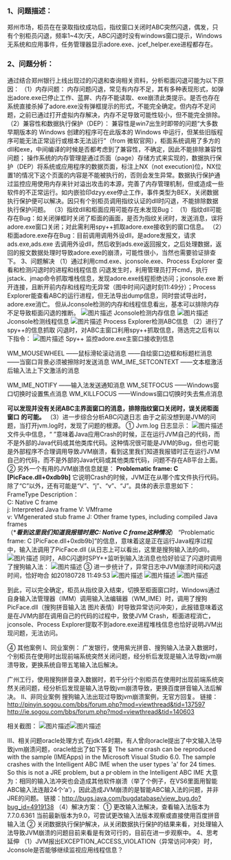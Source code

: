 ### 1、问题描述：
  郑州市场，柜员在在录取指纹成功后，指纹窗口关闭时ABC突然闪退，偶发，只有个别柜员闪退，频率1~4次/天，ABC闪退时没有windows窗口提示，Windows无系统和应用事件，任务管理器显示adore.exe、jcef_helper.exe进程都存在。
### 2、问题分析：
通过结合郑州银行上线出现过的闪退和查询相关资料，分析柜面闪退可能为以下原因：
（1）内存问题：
内存问题闪退，常见有内存不足，其有多种表现形式，如弹出adore.exe已停止工作、蓝屏、内存不能读取、exe崩溃此类提示。是否也存在系统直接杀掉了adore.exe没有弹框提示的形式，不能完全确定。但内存不足问题，之前已通过打开虚拟内存解决，内存不足导致可能性较小，但不能完全排除。
  （2）兼容性和数据执行保护（DEP）：
兼容性是win7出生时即带的问题“大多数早期版本的 Windows 创建的程序可在此版本的 Windows 中运行，但某些旧版程序可能无法正常运行或根本无法运行”（from 微软官网），柜面系统调用了多方的dll和exe，中间编译的时候是否都考虑到了兼容性，不确定，因此不能排除兼容性问题；
操作系统的内存管理是通过页面（page）存储方式来实现的，数据执行保护（DEP）将系统或应用程序的数据页面，标注上NX（not execution)位，NX位置1的情况下这个页面的内容是不能被执行的，否则会发生异常。数据执行保护通过监控应用使用内存来针对溢出攻击的本源，完善了内存管理机制，但或造成一些软件的不正常运行。如内嵌验印dzyy.exe停止工作，事件类型为BEX，关闭数据执行保护便可以解决。因只有个别柜员调用指纹认证的dll时闪退，不能排除数据执行保护问题。
  （3）指纹dll和柜面应用可能存在未发现Bug：
    （1）指纹dll可能存在Bug：如关闭弹框时关闭了柜面的画面，是否为指纹关闭时，发送消息，误将adore.exe窗口关闭；对此需利用spy++抓取adore.exe接收到的窗口信息。 
（2）柜面adore.exe存在Bug：目前调用调用外设dll，是adore发报文，请求ads.exe,ads.exe 去调用外设dll，然后收到ads.exe返回报文，之后处理数据，返回的报文数据处理时导致adore.exe的崩溃，可能性很小，当然也需要验证排查下。
3、问题解决
（1）通过利用cmd.exe、jconsole.exe、Process Explorer 查看和检测闪退时的进程和线程信息
闪退发生时，利用管理员打开cmd，执行jstack、jmap命令抓取堆栈信息，发现adore.exe线程拒绝访问；jconsole.exe 断开连接，且断开前内存和线程均无异常（图中时间闪退时刻11:49分）；Process Explorer能查看ABC的运行进程，但无法导出dump信息，同时尝试导出时，adore.exe消亡。
但从Jconsole检测的内存和线程信息看出，基本可以排除内存不足导致柜面闪退的推断。
![图片描述](../../../images/平台/AB4/市场问题处理案例/郑州银行ABC闪退案例/1.png)
Jconsole检测内存信息
![图片描述](../../../images/平台/AB4/市场问题处理案例/郑州银行ABC闪退案例/2.png)
Jconsole检测线程信息
![图片描述](../../../images/平台/AB4/市场问题处理案例/郑州银行ABC闪退案例/3.png) 
Process Explorer检测ABC信息
（2）进行了spy++的信息抓取
闪退时，对ABC主窗口利用spy++抓取信息，筛选完之后有以下指令：
![图片描述](../../../images/平台/AB4/市场问题处理案例/郑州银行ABC闪退案例/4.png)
Spy++ 监控adore.exe主窗口接收到信息

WM_MOUSEWHEEL    ——鼠标滑轮滚动消息
          ——自绘窗口边框和标题栏消息
    ——当窗口背景必须被擦除时发送消息
WM_IME_SETCONTEXT ——文本框激活后输入法上下文激活的消息
 
WM_IME_NOTIFY       ——输入法发送通知消息
WM_SETFOCUS         ——Windows窗口切换时设置焦点消息
WM_KILLFOCUS        ——Windows窗口切换时失去焦点消息
 
 __可以发现并没有关闭ABC主界面窗口的消息，排除指纹窗口关闭时，误关闭柜面__  __窗口__  __的可能。__ 
（3）进一步综合分析ABC闪退日志
由于之前没想到是JVM的问题，当打开jvm.log时，发现了问题的根源。
① Jvm.log 日志显示：
![图片描述](../../../images/平台/AB4/市场问题处理案例/郑州银行ABC闪退案例/5.png) 
文件头中信息，“ ”意味着Java应用Crash的时候，正在运行JVM自己的代码，而不是外部的Java代码或其他类库代码。这种情况很可能是JVM的Bug，但也可能是外部程序不合理调用导致JVM崩溃，看到这里我们知道我报错时正在运行JVM自己的代码，而不是外部的Java代码或其他类库代码，问题不存在AB平台上面。
② 另外一个有用的JVM崩溃信息就是：
 __Problematic frame: C [PicFace.dll+0xdb9b]__ 
它说明Crash的时候，JVM正在从哪个库文件执行代码。除了“C”以外，还有可能是“V”、“j”、“v”、“J”。具体的表示意思如下：
FrameType Description：  
C: Native C frame  
j: Interpreted Java frame 
V: VMframe  
v: VMgenerated stub frame 
J: Other frame types, including compiled Java frames  
 （**********看到这里我们知道我报错时是C: Native C frame这种情况*********） 
“Problematic frame: C  [PicFace.dll+0xdb9b]”的信息，意味着这是正在运行Java程序过程中，输入法调用了PicFace.dll (从日志上可以看出，这里是搜狗输入法的dll)。
![图片描述](../../../images/平台/AB4/市场问题处理案例/郑州银行ABC闪退案例/6.png) 
同时，ABC闪退时SPY++监听到输入法消息也恰好验证了闪退时调用了搜狗输入法：
![图片描述](../../../images/平台/AB4/市场问题处理案例/郑州银行ABC闪退案例/7.png)
③ 进一步统计了，异常日志中JVM崩溃时间和闪退时间，恰好吻合
如20180728 11:49:53
![图片描述](../../../images/平台/AB4/市场问题处理案例/郑州银行ABC闪退案例/8.png)
![图片描述](../../../images/平台/AB4/市场问题处理案例/郑州银行ABC闪退案例/9.png)
![图片描述](../../../images/平台/AB4/市场问题处理案例/郑州银行ABC闪退案例/10.png)
 
到此，可以完全确定，柜员从指纹录入结束，切换至柜面窗口时，Windows通过自身输入法管理器（IMM）调用输入法编辑器（WM_IME）时，调用了搜狗PicFace.dll（搜狗拼音输入法 图片表情）时导致异常访问冲突），此报错意味着这是在JVM内部在调用自己的代码的过程中，致使JVM Crash，柜面进程消亡，jconsole、Process Explorer提取不到adore.exe进程堆栈信息也恰好说明JVM出现问题，无法访问。
 
④ 其他案例
Ⅰ、同业案例：
广发银行，使用紫光拼音、搜狗输入法录入数据时，个别柜员在使用时出现前端系统突然关闭问题，经分析后发现是输入法导致jvm崩溃导致，更换系统自带五笔输入法后解决。
 
广州工行，使用搜狗拼音录入数据时，若干分行个别柜员在使用时出现前端系统突然关闭问题，经分析后发现是输入法导致jvm崩溃导致，更换百度拼音输入法后解决。
Ⅱ、非同业案例
搜狗输入法出现过导致jvm崩溃案例，无官方回复。
链接：http://pinyin.sogou.com/bbs/forum.php?mod=viewthread&tid=137597 
http://ie.sogou.com/bbs/forum.php?mod=viewthread&tid=140603 
 
相关截图：
![图片描述](../../../images/平台/AB4/市场问题处理案例/郑州银行ABC闪退案例/11.png)![图片描述](../../../images/平台/AB4/市场问题处理案例/郑州银行ABC闪退案例/12.png)
 
Ⅲ、相关问题oracle处理方式
在jdk1.4时期，有人曾向oracle提出了中文输入法导致jvm崩溃问题，oracle给出了如下答复
The same crash can be reproduced with the sample (IMEApps) in the Microsoft Visual Studio 6.0.  The sample crashes with the Intelligent ABC IME when the user types 'a' for 24 times.
So this is not a JRE problem, but a pr·oblem in the Intelligent ABC IME
大意为：相同的输入法冲突也会造成其他软件崩溃（举了个例子，在VS6里面用智能ABC输入法连敲24个‘a’），因此造成JVM崩溃的是智能ABC输入法的问题，并非JRE的问题。
链接：http://bugs.java.com/bugdatabase/view_bug.do?bug_id=4919138
（4）解决方案：
① 更改输入法解决，查看输入法版本为7.7.0.6361 当前最新版本为9.0，可尝试更改输入法版本观察或直接使用百度拼音输入法
② 关闭数据执行保护解决，从关闭数据执行保护的结果来看，对处理输入法导致JVM崩溃的问题目前来看是有效可行的，目前在进一步观察中。
4、思考延伸
（1）JVM报出EXCEPTION_ACCESS_VIOLATION（异常访问冲突）时，Jconsole是否能够继续监视应用线程信息？

 
